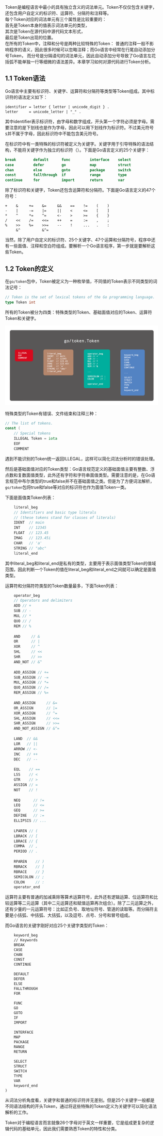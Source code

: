 Token是编程语言中最小的具有独立含义的词法单元。Token不仅仅包含关键字，还包含用户自定义的标识符、运算符、分隔符和注释等。   
每个Token对应的词法单元有三个属性是比较重要的：    
首先是Token本身的值表示词法单元的类型，    
其次是Token在源代码中源代码文本形式，    
最后是Token出现的位置。    
在所有的Token中，注释和分号是两种比较特殊的Token：
普通的注释一般不影响程序的语义，因此很多时候可以忽略注释；而Go语言中经常在行尾自动添加分号Token，
而分号是分隔语句的词法单元，因此自动添加分号导致了Go语言左花括弧不能单独一行等细微的语法差异。本章学习如何对源代码进行Token分析。
## 1.1 Token语法

Go语言中主要有标识符、关键字、运算符和分隔符等类型等Token组成。其中标识符的语法定义如下：

```bnf
identifier = letter { letter | unicode_digit } .
letter     = unicode_letter | "_" .
```

其中identifier表示标识符，由字母和数字组成，开头第一个字符必须是字母。需要注意的是下划线也是作为字母，因此可以用下划线作为标识符。不过美元符号`$`并不属于字母，因此标识符中不能包含美元符号。

在标识符中有一类特殊的标识符被定义为关键字。关键字用于引导特殊的语法结构，不能将关键字作为独立的标识符（）。下面是Go语言定义的25个关键字：

```go
break        default      func         interface    select
case         defer        go           map          struct
chan         else         goto         package      switch
const        fallthrough  if           range        type
continue     for          import       return       var
```

除了标识符和关键字，Token还包含运算符和分隔符。下面是Go语言定义的47个符号：

```
+    &     +=    &=     &&    ==    !=    (    )
-    |     -=    |=     ||    <     <=    [    ]
*    ^     *=    ^=     <-    >     >=    {    }
/    <<    /=    <<=    ++    =     :=    ,    ;
%    >>    %=    >>=    --    !     ...   .    :
     &^          &^=
```
当然，除了用户自定义的标识符、25个关键字、47个运算和分隔符号，程序中还有一些面值、注释和空白符组成。要解析一个Go语言程序，第一步就是要解析这些Token。
## 1.2 Token的定义

在`go/token`包中，Token被定义为一种枚举值，不同值的Token表示不同类型的词法记号：

```go
// Token is the set of lexical tokens of the Go programming language.
type Token int
```

所有的Token被分为四类：特殊类型的Token、基础面值对应的Token、运算符Token和关键字。

![](./asset/token.png)

特殊类型的Token有错误、文件结束和注释三种：

```go
// The list of tokens.
const (
	// Special tokens
	ILLEGAL Token = iota
	EOF
	COMMENT
```
遇到不能识别的Token统一返回ILLEGAL，这样可以简化词法分析时的错误处理。

然后是基础面值对应的Token类型：Go语言规范定义的基础面值主要有整数、浮点数和复数面值类型，此外还有字符和字符串面值类型。需要注意的是，在Go语言规范中布尔类型的true和false并不在基础面值之类。但是为了方便词法解析，`go/token`包将true和false等对应的标识符也作为面值Token一类。

下面是面值类Token列表：

```go
	literal_beg
	// Identifiers and basic type literals
	// (these tokens stand for classes of literals)
	IDENT  // main
	INT    // 12345
	FLOAT  // 123.45
	IMAG   // 123.45i
	CHAR   // 'a'
	STRING // "abc"
	literal_end
```

其中literal_beg和literal_end是私有的类型，主要用于表示面值类型Token的值域范围，因此判断一个Token的值在literal_beg和literal_end之间就可以确定是面值类型。

运算符和分隔符符类型的Token数量最多，下面Token列表：

```go
	operator_beg
	// Operators and delimiters
	ADD // +
	SUB // -
	MUL // *
	QUO // /
	REM // %

	AND     // &
	OR      // |
	XOR     // ^
	SHL     // <<
	SHR     // >>
	AND_NOT // &^

	ADD_ASSIGN // +=
	SUB_ASSIGN // -=
	MUL_ASSIGN // *=
	QUO_ASSIGN // /=
	REM_ASSIGN // %=

	AND_ASSIGN     // &=
	OR_ASSIGN      // |=
	XOR_ASSIGN     // ^=
	SHL_ASSIGN     // <<=
	SHR_ASSIGN     // >>=
	AND_NOT_ASSIGN // &^=

	LAND  // &&
	LOR   // ||
	ARROW // <-
	INC   // ++
	DEC   // --

	EQL    // ==
	LSS    // <
	GTR    // >
	ASSIGN // =
	NOT    // !

	NEQ      // !=
	LEQ      // <=
	GEQ      // >=
	DEFINE   // :=
	ELLIPSIS // ...

	LPAREN // (
	LBRACK // [
	LBRACE // {
	COMMA  // ,
	PERIOD // .

	RPAREN    // )
	RBRACK    // ]
	RBRACE    // }
	SEMICOLON // ;
	COLON     // :
	operator_end
```
运算符主要有普通的加减乘除等算术运算符号，此外还有逻辑运算、位运算符和比较运算等二元运算（其中二元运算还和赋值运算再次组合）。除了二元运算之外，还有少量的一元运算符号：比如正负号、取地址符号、管道的读取等。而分隔符主要是小括弧、中括弧、大括弧，以及逗号、点号、分号和冒号组成。

而Go语言的关键字刚好对应25个关键字类型的Token：

```
	keyword_beg
	// Keywords
	BREAK
	CASE
	CHAN
	CONST
	CONTINUE

	DEFAULT
	DEFER
	ELSE
	FALLTHROUGH
	FOR

	FUNC
	GO
	GOTO
	IF
	IMPORT

	INTERFACE
	MAP
	PACKAGE
	RANGE
	RETURN

	SELECT
	STRUCT
	SWITCH
	TYPE
	VAR
	keyword_end
)
```

从词法分析角度看，关键字和普通的标识符并无差别。但是25个关键字一般都是不同语法结构的开头Token，通过将这些特殊的Token定义为关键字可以简化语法解析的工作。

Token对于编程语言而言就像26个字母对于英文一样重要，它是组成更复杂的逻辑代码的基础单元，因此我们需要熟悉Token的特性和分类。
